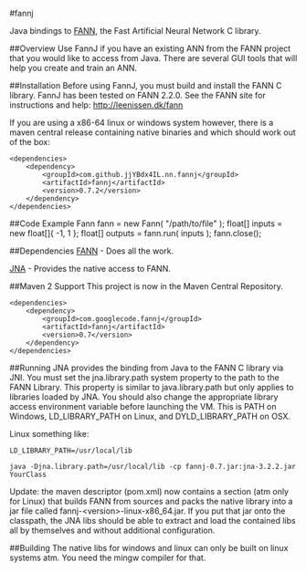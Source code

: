 #fannj

Java bindings to [FANN](http://leenissen.dk/fann), the Fast Artificial Neural Network C library.

##Overview
Use FannJ if you have an existing ANN from the FANN project that you would like to access from Java. There are several GUI tools that will help you create and train an ANN.

##Installation
Before using FannJ, you must build and install the FANN C library. FannJ has been tested on FANN 2.2.0. See the FANN site for instructions and help: http://leenissen.dk/fann

If you are using a x86-64 linux or windows system however, there is a maven central release containing native binaries and which should work out of the box:

    <dependencies>
        <dependency>
            <groupId>com.github.jjYBdx4IL.nn.fannj</groupId>
            <artifactId>fannj</artifactId>
            <version>0.7.2</version>
        </dependency>
    </dependencies>

##Code Example
    Fann fann = new Fann( "/path/to/file" );
    float[] inputs = new float[]{ -1, 1 };
    float[] outputs = fann.run( inputs );
    fann.close();
  
##Dependencies
[FANN](http://leenissen.dk/fann) - Does all the work.

[JNA](https://github.com/twall/jna) - Provides the native access to FANN.
   
##Maven 2 Support
This project is now in the Maven Central Repository.

    <dependencies>
        <dependency>
            <groupId>com.googlecode.fannj</groupId>
            <artifactId>fannj</artifactId>
            <version>0.7</version>
        </dependency>
    </dependencies>

##Running
JNA provides the binding from Java to the FANN C library via JNI. You must set the jna.library.path system property to the path to the FANN Library. This property is similar to java.library.path but only applies to libraries loaded by JNA. You should also change the appropriate library access environment variable before launching the VM. This is PATH on Windows, LD\_LIBRARY\_PATH on Linux, and DYLD\_LIBRARY\_PATH on OSX.

Linux something like:
    
    LD_LIBRARY_PATH=/usr/local/lib

    java -Djna.library.path=/usr/local/lib -cp fannj-0.7.jar:jna-3.2.2.jar YourClass

Update: the maven descriptor (pom.xml) now contains a section (atm only for Linux) that builds FANN from sources and packs the native library into a jar file called fannj-&lt;version&gt;-linux-x86_64.jar. If you put that jar onto the classpath, the JNA libs should be able to extract and load the contained libs all by themselves and without additional configuration.

##Building
The native libs for windows and linux can only be built on linux systems atm. You need the mingw compiler for that.